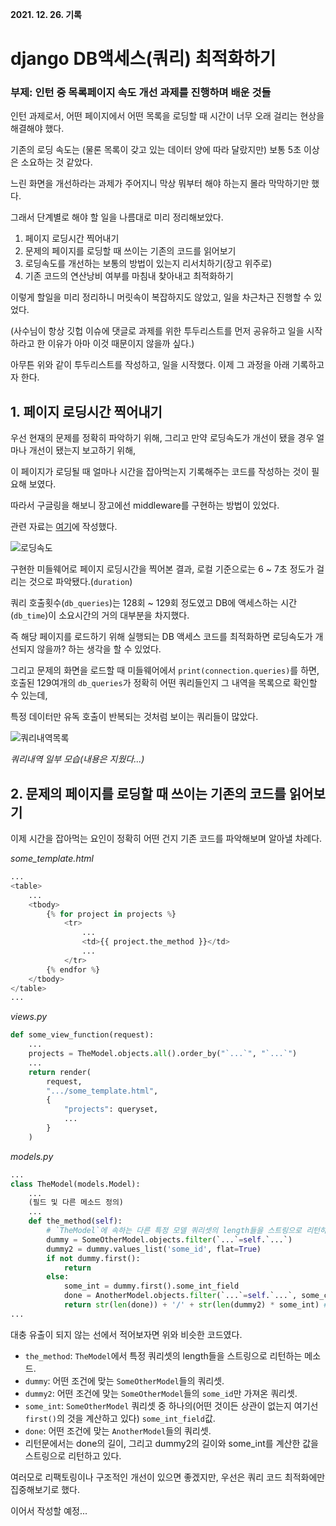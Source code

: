 **2021. 12. 26. 기록**

# django DB액세스(쿼리) 최적화하기
### 부제: 인턴 중 목록페이지 속도 개선 과제를 진행하며 배운 것들

인턴 과제로서, 어떤 페이지에서 어떤 목록을 로딩할 때 시간이 너무 오래 걸리는 현상을 해결해야 했다.

기존의 로딩 속도는 (물론 목록이 갖고 있는 데이터 양에 따라 달랐지만) 보통 5초 이상은 소요하는 것 같았다.

느린 화면을 개선하라는 과제가 주어지니 막상 뭐부터 해야 하는지 몰라 막막하기만 했다.

그래서 단계별로 해야 할 일을 나름대로 미리 정리해보았다.

1. 페이지 로딩시간 찍어내기
2. 문제의 페이지를 로딩할 때 쓰이는 기존의 코드를 읽어보기
3. 로딩속도를 개선하는 보통의 방법이 있는지 리서치하기(장고 위주로)
4. 기존 코드의 연산낭비 여부를 마침내 찾아내고 최적화하기

이렇게 할일을 미리 정리하니 머릿속이 복잡하지도 않았고, 일을 차근차근 진행할 수 있었다.

(사수님이 항상 깃헙 이슈에 댓글로 과제를 위한 투두리스트를 먼저 공유하고 일을 시작하라고 한 이유가 아마 이것 때문이지 않을까 싶다.)

아무튼 위와 같이 투두리스트를 작성하고, 일을 시작했다. 이제 그 과정을 아래 기록하고자 한다.

## 1. 페이지 로딩시간 찍어내기

우선 현재의 문제를 정확히 파악하기 위해, 그리고 만약 로딩속도가 개선이 됐을 경우 얼마나 개선이 됐는지 보고하기 위해,

이 페이지가 로딩될 때 얼마나 시간을 잡아먹는지 기록해주는 코드를 작성하는 것이 필요해 보였다.

따라서 구글링을 해보니 장고에선 middleware를 구현하는 방법이 있었다.

관련 자료는 [여기](https://github.com/heejaykong/TIL/blob/main/django/%ED%8E%98%EC%9D%B4%EC%A7%80_%EB%A1%9C%EB%94%A9%EC%8B%9C%EA%B0%84_%EA%B8%B0%EB%A1%9D%ED%95%98%EB%8A%94_middleware_%EA%B5%AC%ED%98%84%ED%95%98%EA%B8%B0.md)에 작성했다.

<img alt="로딩속도" src="https://user-images.githubusercontent.com/18097984/147402549-f12503cb-aba0-4f0d-9272-08be4b27f21e.png" />

구현한 미들웨어로 페이지 로딩시간을 찍어본 결과, 로컬 기준으로는 6 ~ 7초 정도가 걸리는 것으로 파악됐다.(`duration`)

쿼리 호출횟수(`db_queries`)는 128회 ~ 129회 정도였고 DB에 액세스하는 시간(`db_time`)이 소요시간의 거의 대부분을 차지했다.

즉 해당 페이지를 로드하기 위해 실행되는 DB 액세스 코드를 최적화하면 로딩속도가 개선되지 않을까? 하는 생각을 할 수 있었다.

그리고 문제의 화면을 로드할 때 미들웨어에서 `print(connection.queries)`를 하면, 호출된 129여개의 `db_queries`가 정확히 어떤 쿼리들인지 그 내역을 목록으로 확인할 수 있는데,

특정 데이터만 유독 호출이 반복되는 것처럼 보이는 쿼리들이 많았다.

<img alt="쿼리내역목록" src="https://user-images.githubusercontent.com/18097984/147402914-65774d89-103c-432c-86b8-cc23db78b2fd.png">

_쿼리내역 일부 모습(내용은 지웠다...)_

## 2. 문제의 페이지를 로딩할 때 쓰이는 기존의 코드를 읽어보기

이제 시간을 잡아먹는 요인이 정확히 어떤 건지 기존 코드를 파악해보며 알아낼 차례다.

_some_template.html_
```python
...
<table>
    ...
    <tbody>
        {% for project in projects %}
            <tr>
                ...
                <td>{{ project.the_method }}</td>
                ...
            </tr>
        {% endfor %}
    </tbody>
</table>
...
```

_views.py_
```python
def some_view_function(request):
    ...
    projects = TheModel.objects.all().order_by("`...`", "`...`")
    ...
    return render(
        request,
        ".../some_template.html",
        {
            "projects": queryset,
            ...
        }
    )
```

_models.py_
```python
...
class TheModel(models.Model):
    ...
    (필드 및 다른 메소드 정의)
    ...
    def the_method(self):
        # `TheModel`에 속하는 다른 특정 모델 쿼리셋의 length들을 스트링으로 리턴하는 메소드.
        dummy = SomeOtherModel.objects.filter(`...`=self.`...`)
        dummy2 = dummy.values_list('some_id', flat=True)
        if not dummy.first():
            return
        else:
            some_int = dummy.first().some_int_field
            done = AnotherModel.objects.filter(`...`=self.`...`, some_condition=False)
            return str(len(done)) + '/' + str(len(dummy2) * some_int) # "숫자/숫자" 형식의 스트링을 리턴
...
```

대충 유출이 되지 않는 선에서 적어보자면 위와 비슷한 코드였다.

* `the_method`: `TheModel`에서 특정 쿼리셋의 length들을 스트링으로 리턴하는 메소드.
* `dummy`: 어떤 조건에 맞는 `SomeOtherModel`들의 쿼리셋.
* `dummy2`: 어떤 조건에 맞는 `SomeOtherModel`들의 `some_id`만 가져온 쿼리셋.
* `some_int`: `SomeOtherModel` 쿼리셋 중 하나의(어떤 것이든 상관이 없는지 여기선 `first()`의 것을 계산하고 있다) `some_int_field`값.
* `done`: 어떤 조건에 맞는 `AnotherModel`들의 쿼리셋.
* 리턴문에서는 done의 길이, 그리고 dummy2의 길이와 some_int를 계산한 값을 스트링으로 리턴하고 있다.

여러모로 리팩토링이나 구조적인 개선이 있으면 좋겠지만, 우선은 쿼리 코드 최적화에만 집중해보기로 했다.

이어서 작성할 예정...
